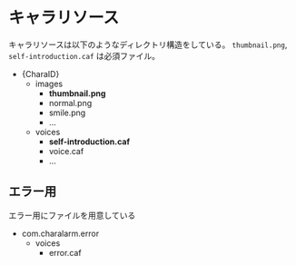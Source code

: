 # キャラリソース

キャラリソースは以下のようなディレクトリ構造をしている。
`thumbnail.png`, `self-introduction.caf` は必須ファイル。

- {CharaID}
  - images
    - **thumbnail.png**
    - normal.png
    - smile.png
    - ...
  - voices
    - **self-introduction.caf**
    - voice.caf
    - ...


## エラー用

エラー用にファイルを用意している

- com.charalarm.error
  - voices
    - error.caf
  